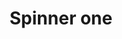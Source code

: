---
title: Spinner one
tags: ["spinner", "one", "wait", "loading", "progress", "circle", "indicator", "animation"]
icon: spinner-one
svg: '<svg xmlns="http://www.w3.org/2000/svg" width="24" height="24" fill="none" viewBox="0 0 24 24" stroke-width="1.5" stroke-linecap="round" stroke-linejoin="round" stroke="currentColor"><path d="M12 3v3m0 15v-3m-7.794-1.5L6.804 15M21 12h-3m-1.5 7.794L15 17.196M3 12h3m1.5-7.794L9 6.804m-1.5 12.99L9 17.196m10.794-.696L17.196 15M4.206 7.5 6.804 9"/></svg>'
---